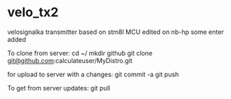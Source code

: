 # velo_tx2
velosignalka transmitter
based on stm8l MCU
edited on nb-hp
some enter added

To clone from server:
cd ~/
mkdir github
git clone git@github.com:calculateuser/MyDistro.git

for upload to server with a changes:
git commit -a
git push

To get from server updates:
git pull
